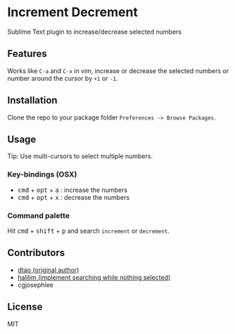 # Increment Decrement
Sublime Text plugin to increase/decrease selected numbers

## Features
Works like `C-a` and `C-x` in vim, increase or decrease the selected numbers or number around the cursor by `+1` or `-1`.

## Installation
Clone the repo to your package folder `Preferences -> Browse Packages`.

## Usage
Tip: Use multi-cursors to select multiple numbers.

### Key-bindings (OSX)
- <kbd>cmd</kbd> + <kbd>opt</kbd> + <kbd>a</kbd> : increase the numbers
- <kbd>cmd</kbd> + <kbd>opt</kbd> + <kbd>x</kbd> : decrease the numbers

### Command palette
Hit <kbd>cmd</kbd> + <kbd>shift</kbd> + <kbd>p</kbd> and search `increment` or `decrement`.

## Contributors
- [dtao (original author)](https://gist.github.com/dtao/2788978)
- [halilim (implement searching while nothing selected)](https://gist.github.com/dtao/2788978#gistcomment-1246653)
- cgjosephlee

## License
MIT

